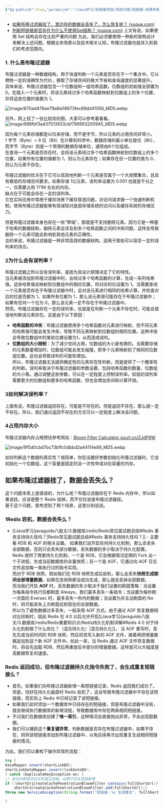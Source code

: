 ```yaml
---
{"dg-publish":true,"permalink":"/Java学习/短链接项目/项目问答/短链接-如果布隆过滤器挂了，里边存的数据全丢失了，怎么恢复呢？/"}
---
```


- [如果布隆过滤器挂了，里边存的数据全丢失了，怎么恢复呢？ (yuque.com)](https://www.yuque.com/magestack/shortlink/bti8re86lpo4s80x)
- [判断短链接是否存在为什么不使用Set结构？ (yuque.com)](https://www.yuque.com/magestack/shortlink/phmyy2gwzqbiiimm)
上文有说，如果使用 Set 结构会存在比较严重的问题
为此，我们必须要使用一种新的架构设计来解决上述问题。根据业务场景以及技术相关认知，布隆过滤器也就进入到我们的考虑范围内。  

### 1. 什么是布隆过滤器  
布隆过滤器是一种数据结构，用于快速判断一个元素是否存在于一个集合中。它以牺牲一定的准确性为代价，换取了存储空间的极大节省和查询速度的显著提升。  
具体来说，布隆过滤器包含一个位数组和一组哈希函数。位数组的初始值全部置为 0。在插入一个元素时，将该元素经过多个哈希函数映射到位数组上的多个位置，并将这些位置的值置为 1。  

![image/670ad476ae79a8e08673fec89dd41056_MD5.webp](/img/user/image/670ad476ae79a8e08673fec89dd41056_MD5.webp)

  
另外，网上找了一张比较炫的图，大家可以参考着看看。
![image/996fbf3a437513633cbf799563200945_MD5.webp](/img/user/image/996fbf3a437513633cbf799563200945_MD5.webp)

  
  
因为每个元素存储都是以位来存储，而不是字节，所以元素的占用空间非常小。  
1 字节（Byte）= 8 位（Bit）在计算机科学中，数据存储的最小单位是位（Bit），而字节（Byte）则是一个常用的数据存储单位，通常由8个位组成。  
在查询一个元素是否存在时，会将该元素经过多个哈希函数映射到位数组上的多个位置，如果所有位置的值都为 1，则认为元素存在；如果存在任一位置的值为 0，则认为元素不存在。  
  
布隆过滤器的优点在于它可以高效地判断一个元素是否属于一个大规模集合，且具有极低的存储空间要求。如果存储 1亿元素，误判率设置为 0.001 也就是千分之一，仅需要占用 171M 左右的内存。  
缺点在于可能会存在一定的误判率。  
它在实际应用中常用于缓存场景下缓存穿透问题，对访问请求做一个快速判断机制。使用布隆过滤器能够有效减轻对底层存储系统的访问以及缓存系统的存储压力。  
  
但是布隆过滤器本身也存在一些“弊端”，那就是不支持删除元素。因为它是一种基于哈希的数据结构，删除元素会涉及到多个哈希函数之间的冲突问题，这样会导致删除一个元素可能会影响到其他元素的正确性。  
总的来说，布隆过滤器是一种非常高效的数据结构，适用于那些可以容忍一定的误判率的场合。  

### 2为什么会有误判率？  
布隆过滤器之所以会有误判率，是因为其设计原理决定了它的特性。  
当元素被添加到布隆过滤器中时，会经过多个哈希函数的计算，生成一系列哈希值。这些哈希值会映射到位数组中的相应位置，将对应的位设置为 1。当需要查询一个元素是否存在于布隆过滤器中时，会对该元素进行相同的哈希计算，并检查对应的位是否都为 1。如果所有位都为 1，那么该元素很可能存在于布隆过滤器中；如果有任何一个位为 0，那么该元素一定不存在于布隆过滤器中。  
然而，布隆过滤器存在一定的误判率，也就是在判断一个元素不存在时，可能会错误地判断该元素存在。这是由于以下原因：  
- **哈希函数的冲突**：布隆过滤器使用多个哈希函数对元素进行映射，但不同元素的哈希值可能会发生冲突，导致不同元素映射到位数组的相同位置。这种冲突会导致位数组中的某些位被设置为1，从而造成误判。  
- **位数组的大小限制**：为了减少空间占用，位数组的大小是有限的。当需要存储的元素数量增加时，位数组可能会发生碰撞，即多个元素映射到了相同的位数组位置。这也会导致误判的可能性增加。  
所以，布隆过滤器无法提供确定性的元素存在性判断，而是提供了一个概率性的判断。误判率取决于布隆过滤器的参数设置，包括哈希函数的数量、位数组的大小等。通过调整这些参数，可以在一定程度上控制误判率。较低的误判率需要更大的位数组和更多的哈希函数，但也会增加空间和计算开销。  

### 3如何解决误判率？  
上面有说，布隆过滤器返回存在，可能是不存在的。但是返回不存在，那么就一定不存在。所以，我们通过返回不存在的方式可以一定程度上解决该问题。  

### 4占用内存大小  
布隆过滤器内存占用预估参考网站：[Bloom Filter Calculator sourl.cn/ZJdP9W](https://krisives.github.io/bloom-calculator/)  

![image/9f5d0cbd7bc73bffc0dbbd2a44114e89_MD5.webp](/img/user/image/9f5d0cbd7bc73bffc0dbbd2a44114e89_MD5.webp)

如何判断这个数据的真实性？很简单，你在设置好参数初始化布隆过滤器时，它会初始化一个位数组，这个容量是固定的且一次性申请对应容量的内存。  
  

## 如果布隆过滤器挂了，数据会丢失么？  
这个问题本质上是错误的，为什么呢？布隆过滤器存在于 Redis 内存中，所以如果说挂，应该是整个 Redis 挂掉，而不仅仅说是布隆过滤器挂。  
基于这个问题，我考虑到了两个场景，这里分别说说。  

### 1Redis 宕机，数据会丢失么？  
- [[Java学习/javaguide八股文/3.数据库/redis/Redis常见面试题总结#Redis 事务支持持久性吗？\|Redis常见面试题总结#Redis 事务支持持久性吗？]] - 主要看 RDB 和 AOF 的相关设置。
如果我们没开启任何持久化机制，那么会丢失全部数据，否则只会丢失部分数据，丢失数据的多少取决于持久化配置。  
Redis 提供了两套持久化机制，一个是 RDB，它会根据情况定期的 Fork 出一个子进程，生成当前数据库的全量快照；另一个是 AOF，它通过向 AOF 日志文件追加每一条执行过的指令实现。  
而对于 RDB 快照，假如我们在 RDB 快照生成后宕机，那么会丢失**快照生成期间全部增量数据**，如果在连快照都没成功生成，那么就会丢掉全部数据。  
而当我们开启 **AOF** 时，丢失数据的多少取决于我们设置的刷盘策略：当设置为每条指令执行后都刷盘 Always，我们最多丢失一条指令；当设置为每秒刷一次盘的 Eversec 时，最多丢失一秒内的数据；当设置为非主动刷盘的 No 时，则可能丢失上次刷盘后到现在的全部数据。  
所以为了避免数据过多丢失，一般采用 AOF 方式。由于通过 AOF 恢复数据相对比较耗时，因此 Redis 在 4.0 以后允许开启[[Java学习/javaguide八股文/3.数据库/redis/Redis重要知识点/Redis持久化机制详解#Redis 4 0 对于持久化机制做了什么优化？（混合持久化）\|混合持久化]]。
当 AOF 重写时，首先生成当前时间的 RDB 快照，然后将其写入新的 AOF 文件，接着再把增量数据追加到这个新 AOF 文件中。如此一来，当 Redis 通过 AOF 文件恢复数据时，将会先加载 RDB，然后再重放后半部分的增量数据。这样就可以大幅度提高数据恢复的速度。

### Redis 返回成功，但布隆过滤器持久化指令失败了，会生成重复短链接么？
- 首先，如果我们向布隆过滤器新增一条短链接记录，Redis 返回我们成功了。但是，恰好在持久化磁盘时 Redis 宕机了，这会导致布隆过滤器中不存在该短链接，而实际上 Redis 中已经记录了该短链接。
- 如果我们此时添加一个数据库中已经存在的短链接，但是布隆过滤器中没有，就会继续执行数据库的新增流程，导致数据库中存在两条相同短链接。
- 不过我们在数据库创建了**唯一索引**，这种情况会直接抛出异常，不会出现脏数据。
- 我们可以捕获这个**重复键异常**，判断数据是否存在布隆过滤器中，如果不存在，则将该短链接添加到布隆过滤器中，以免后续再次出现重复生成相同短链接的情况。

为此，我们可以重构下操作异常的流程：
```java
try {
baseMapper.insert(shortLinkDO);
shortLinkGotoMapper.insert(linkGotoDO);
} catch (DuplicateKeyException ex) {
// 首先判断是否存在布隆过滤器，如果不存在直接新增
if (!shortUriCreateCachePenetrationBloomFilter.contains(fullShortUrl)) {
	shortUriCreateCachePenetrationBloomFilter.add(fullShortUrl);}
throw new ServiceException(String.format("短链接：%s 生成重复", fullShortUrl));

}
```